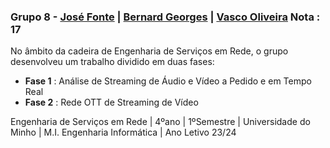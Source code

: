 ### Grupo 8 - [José Fonte](https://github.com/josefonte) | [Bernard Georges](https://github.com/BernardGeorges) | [Vasco Oliveira](https://github.com/Vasco2002) Nota : 17


No âmbito da cadeira de Engenharia de Serviços em Rede, o grupo desenvolveu um trabalho dividido em duas fases:

- **Fase 1** : Análise de Streaming de Áudio e Vídeo a Pedido e em Tempo Real
- **Fase 2** : Rede OTT de Streaming de Vídeo

Engenharia de Serviços em Rede | 4ºano | 1ºSemestre | Universidade do Minho | M.I. Engenharia Informática | Ano Letivo 23/24
